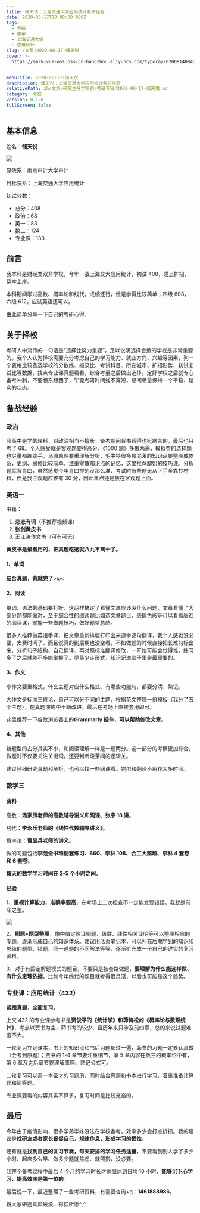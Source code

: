 ```yaml
---
title: 储天悦：上海交通大学应用统计考研经验
date: 2020-06-17T00:00:00.000Z
tags:
  - 考研
  - 南审
  - 上海交通大学
  - 应用统计
slug: /文集/2020-06-17-储天悦
cover: >-
  https://mark-vue-oss.oss-cn-hangzhou.aliyuncs.com/typora/20200814084604.jpg?x-oss-process=style/cover-compress


menuTitle: 2020-06-17-储天悦
description: 储天悦：上海交通大学应用统计考研经验
relativePath: zh/文集/研究生升学案例/考研专辑/2020-06-17-储天悦.md
category: 考研
version: 0.1.0
fullScreen: false
---
```


## 基本信息

姓名：**储天悦**

![](https://mark-vue-oss.oss-cn-hangzhou.aliyuncs.com/typora/储天悦-square.jpg)

原院系：南京审计大学审计

目标院系：上海交通大学应用统计

初试分数：

- 总分：408
- 政治：68
- 英一：83
- 数三：124
- 专业课：133

<!-- more -->

## 前言

我本科是财经类双非学校，今年一战上海交大应用统计，初试 408，碰上扩招，侥幸上岸。

本科期间学过高数、概率论和线代，成绩还行，但是学得比较简单；四级 608，六级 612，应试英语还可以。

由此简单分享一下自己的考研心得。

## 关于择校

考研人中流传的一句话是“选择比努力重要”，足以说明选择合适的学校是非常重要的。我个人认为择校需要充分考虑自己的学习能力、就业方向、兴趣等因素，列一个表格比较备选学校的分数线、报录比、考试科目、所在城市、扩招形势、初试复试比等数据，找点专业课真题看看，综合考量之后做出选择。定好学校之后就专心备考冲刺，不要想东想西了，毕竟考研时间线不算短，期间尽量保持一个平稳、踏实的状态。

## 备战经验

### 政治

我高中是学的理科，对政治相当不擅长，备考期间背书背得也挺痛苦的，最后也只考了 68。个人感受就是客观题要得高分，《1000 题》多做两遍，模拟卷的选择题也尽量都练练手，马原原理要重理解分析，毛中特很多易混淆的知识点要整理成体系，史纲、思修比较简单，注重零散知识点的记忆，这里推荐腿姐的技巧课。分析题就背肖四，虽然感觉今年肖四押的没那么准、考试时有些题无从下手全靠抄材料，但是我主观题应该有 30 分，因此重点还是放在客观题上面。

### 英语一

书籍：

1. **恋恋有词**（不推荐视频课）
2. **张剑黄皮书**
3. 王江涛作文书（可有可无）

**黄皮书是最有用的，把真题吃透就八九不离十了。**

#### **1、单词**

**结合真题，背就完了**>ω<

#### **2、阅读**

单词、语法的基础要打好，这两样搞定了看懂文章应该没什么问题，文章看懂了大部分题都能做对，至于综合性的阅读题比如选文章题目、感情色彩等可以看看唐迟的阅读课，掌握一些做题技巧，做好题型总结。

很多人推荐做英语手译，把文章重新排版打印出来逐字逐句翻译，我个人感觉没必要，太费时间了、而且说真的到后期也没空看，不如做题的时候直接把长难句标出来，分析句子结构、自己翻译、再对照标准翻译修改，一开始可能会觉得难，练习多了之后就差不多能掌握了。尽量少走形式，知识记进脑子里是最重要的。

#### **3、作文**

小作文要重格式，什么主题对应什么格式、有哪些功能句，都要分清、熟记。

大作文是标准三段论，自己可以分不同的主题、根据范文整理一份模板（我分了五个主题），在真题演练中不断改进，最后在考场上直接套用即可。

这里推荐一下谷歌浏览器上的**Grammarly 插件，可以帮助修改文章**。

#### **4、其他**

新题型的占分其实不小，和阅读理解一样是一题两分。这一部分的考察更加综合，做题时不仅要关注关键词，还要判断段落间的逻辑关。

建议仔细研究真题和解析，也可以找一些网课看。完型和翻译不用花太多时间。

### 数学三

#### 资料

高数：**汤家凤老师的高数辅导讲义和网课、张宇 18 讲**。

线代：**李永乐老师的《线性代数辅导讲义》**。

概率论：**曹显兵老师的讲义**。

做的习题包括**李范全书和配套练习、660、李林 108、合工大超越、李林 4 套卷和 6 套卷**。

**每天的数学学习时间在 2-5 个小时之间。**

#### 经验

1、**重视计算能力，准确率要高**，在考场上二次检查不一定能发现错误，我就是前车之鉴。

![](https://mark-vue-oss.oss-cn-hangzhou.aliyuncs.com/typora/clip_image002.png)

2、**刷题+题型整理**，像中值定理证明题、级数、线性相关证明等可以整理相应的专题，逐渐形成自己的知识体系。建议用活页笔记本，可以补充后期学到的知识和总结的题型、错题、同一道题的不同解法等等，逐渐扩充成一份自己的详实的复习资料。

3、对于有固定解题模式的题目，不要只是按套路做题，**要理解为什么能这样做、有什么定理依据**。比如今年线代的题目就考得很灵活，以后也可能是这个趋势。

### 专业课：应用统计（432）

**紧跟真题，全面复习。**

上交 432 的专业课参考书是**贾俊平的《统计学》和茆诗松的《概率论与数理统计》**，考点以贾书为主，茆书考的较少、且历年来只涉及前四章，总的来说试题难度不大。

一轮复习立足课本，书上的知识点和书后习题都过一遍，茆书的习题一定要认真做（会考到原题）；贾书的 1-4 章节要注重细节，第 5 章内容在数三的概率论中有，第 6 章及之后章节要理解原理、熟记公式可。

二轮复习可以买一本圣才的习题册，同时结合真题和书本进行学习，着重准备计算题和简答题。

专业课要看的内容其实不算多，复习时间是比较充裕的。

## 最后

今年由于疫情影响，很多学弟学妹没法在学校备考，效率多少会打点折扣。我的建议是**找研友或者家长督促自己，规律作息，形成学习的惯性**。

还有就是**找到自己的复习节奏，每天安排的学习任务适量**，不要看到别人学了多少小时、起床多么早、做多少题就焦虑、就照搬，没必要。

我整个备考过程中最后 4 个月的学习时长才勉强达到日均 10 小时，**能够沉下心学习、提高效率是第一位的**。

最后说一下，最近整理了一些考研资料，有需要咨询+q：**1461888986**。

祝大家研途乘风破浪、得偿所愿\^\_\^
